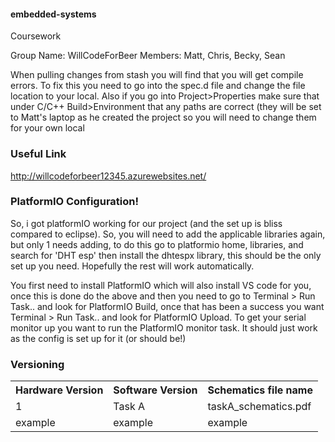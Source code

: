 #### embedded-systems
Coursework

Group Name: WillCodeForBeer
Members: Matt, Chris, Becky, Sean

When pulling changes from stash you will find that you will get compile errors. To fix this you need to go into the spec.d file and change the file location to your local. Also if you go into Project>Properties make sure that under C/C++ Build>Environment that any paths are correct (they will be set to Matt's laptop as he created the project so you will need to change them for your own local

### Useful Link
http://willcodeforbeer12345.azurewebsites.net/

### PlatformIO Configuration!

So, i got platformIO working for our project (and the set up is bliss compared to eclipse). So, you will need to add the applicable libraries again, but only 1 needs adding, to do this go to platformio home, libraries, and search for 'DHT esp' then install the dhtespx library, this should be the only set up you need. Hopefully the rest will work automatically. 

You first need to install PlatformIO which will also install VS code for you, once this is done do the above and then you need to go to Terminal > Run Task.. and look for PlatformIO Build, once that has been a success you want Terminal > Run Task.. and look for PlatformIO Upload. To get your serial monitor up you want to run the PlatformIO monitor task. It should just work as the config is set up for it (or should be!)

### Versioning

<table>
  <tr>
    <th>Hardware Version</th>
    <th>Software Version</th>
    <th>Schematics file name</th>
  </tr>
  <tr>
    <td>1</td>
    <td>Task A</td>
    <td>taskA_schematics.pdf</td>
  </tr>
  <tr>
    <td>example</td>
    <td>example</td>
    <td>example</td>
  </tr>
</table>
